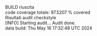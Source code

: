 BUILD riuscita
<br>code coverage totale: 
97.5207 % covered
<br> Risultati audit checkstyle <br>
[INFO] Starting audit...
Audit done.
<br> data build: 
Thu May 16 17:32:48 UTC 2024
